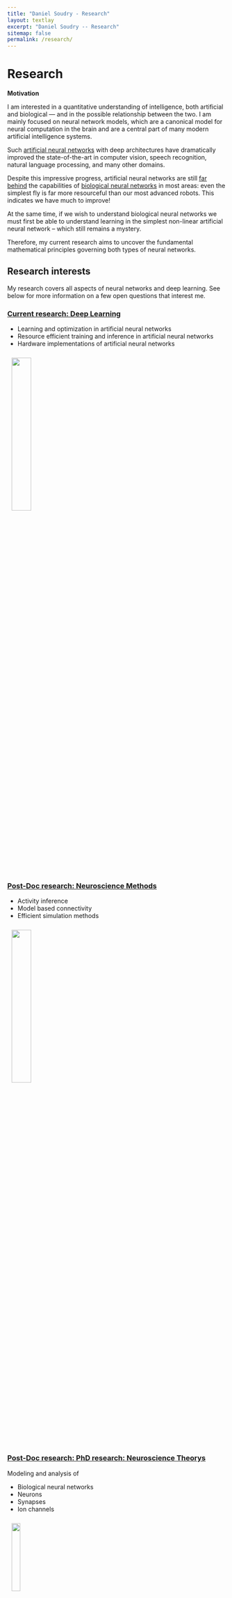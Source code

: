 ```yaml
---
title: "Daniel Soudry - Research"
layout: textlay
excerpt: "Daniel Soudry -- Research"
sitemap: false
permalink: /research/
---
```


# Research

**Motivation**

I am interested in a quantitative understanding of intelligence, both artificial and biological — and in the possible relationship between the two. I am mainly focused on neural network models, which are a canonical model for neural computation in the brain and are a central part of many modern artificial intelligence systems. 

Such [artificial neural networks](https://en.wikipedia.org/wiki/Artificial_neural_network) with deep architectures have dramatically improved the state-of-the-art in computer vision, speech recognition, natural language processing, and many other domains. 

Despite this impressive progress, artificial neural networks are still [far behind](https://en.wikipedia.org/wiki/Artificial_neural_network) the capabilities of [biological neural networks](https://en.wikipedia.org/wiki/Neural_circuit) in most areas: even the simplest fly is far more resourceful than our most advanced robots. This indicates we have much to improve! 

At the same time, if we wish to understand biological neural networks we must first be able to understand learning in the simplest non-linear artificial neural network – which still remains a mystery.

Therefore, my current research aims to uncover the fundamental mathematical principles governing both types of neural networks.



## Research interests

My research covers all aspects of neural networks and deep learning.
See below for more information on a few open questions that interest me.

<h3 > <a href="#Deep Learning">Current research: Deep Learning</a></h3>

<ul>
  <li>Learning and optimization in artificial neural networks</li>
  <li>Resource efficient training and inference in artificial neural networks </li>
  <li>Hardware implementations of artificial neural networks</li>
</ul>

<div>
  <img src="/images/respic/research1.png" style="width: 30%; float: center; margin: 10px">
</div>

<h3 > <a href="#Neuroscience Methods">Post-Doc research: Neuroscience Methods</a></h3>

<ul>
  <li>Activity inference </li>
  <li>Model based connectivity </li>
  <li>Efficient simulation methods</li>
</ul>


<div>
  <img src="/images/respic/research2.JPG" style="width: 30%; float: center; margin: 10px;">
</div>

<h3 > <a href="#Neuroscience Theory">Post-Doc research: PhD research: Neuroscience Theorys</a></h3>

Modeling and analysis of
<ul>
  <li>Biological neural networks</li>
  <li>Neurons </li>
  <li> Synapses </li>
  <li> Ion channels </li>
</ul>


  <img src="/images/respic/research3.JPG" style="width: 20%; float: center; margin: 10px;">



<h2 id="Deep Learning">Machine Learning </h2>

There are several open theoretical questions in deep learning. Answering these theoretical questions will provide design guidelines and help with some important practicals issue (explained below). Two central questions are:

 <b>Low training error.</b> Neural Networks are often initialized randomly, and then optimized using local steps with stochastic gradient descent (SGD). Surprisingly, we often observe that SGD converges to a low training error:
 <img src="/images/respic/ML1.png" style="width: 100%; float: center; margin: 10px;">
  
Why is it happening?

<b> Low generalization error.</b> Neural Networks are ofter trained in a regime where #parameters » #data samples. Surprisingly, these networks generalize well in such a regime, even when there is no explicit regularization. 

For example, as can be seen in the figure below from [Wu, Zu & E 2017](https://arxiv.org/abs/1706.10239) , polyomial curves (right) tend to overfit much more than neural networks (left):  
 <img src="/images/respic/ML2.png" style="width: 100%; float: center; margin: 10px;">
   
Why is it happening?

There are many <u> practical bottlenecks </u> in deep learining (the following fifures are from [Sun et al. 2017](https://arxiv.org/abs/1707.02968).Such bottlenecks occur since neural networks models are large, and keep getting larger over the years: 

 <img src="/images/respic/ML3.JPG" style="width: 70%; float: center; margin: 10px;">

<b> Computational resources.</b> Using larger neural networks require more computational resources, such as power-hungry GPUs:
 <img src="/images/respic/ML4.png" style="width: 70%; float: center; margin: 10px;">

 How can we train and use neural networks more efficiently (i.e., better speed, energy, memory), without sacrificing accuracy? See my talk [here](https://www.youtube.com/watch?v=CaKlcxyBRP8) (in Hebrew) for some of our results on this.

<b> Labeled data.</b> In order to train neural nets to high accuracy levels, large quantities of labeled data are required. Such datasets are hard to obtain. For example, for many years the size of the largest vision training data remained constant:
<img src="/images/respic/ML5.png" style="width: 70%; float: center; margin: 10px;">

How can we decrease the amount of label data required for training?

<b> Choosing hyper-parameters.</b> Since larger models take longer to train, it becomes more challenging to choose model hyper-parameters (e.g., architecture, learning rate) in order to obtain good performance. 

For example, ad can be seen in this ([video](https://youtu.be/OJBFDSynsdU?si=AYkyuPznxZUc1nGy)) [Xiang&Li 2017](http://arxiv.org/abs/1704.03971) , small changes in the training procedure have a large effect on the network performance.

<iframe width="220" height="315" src="//www.youtube.com/embed/OJBFDSynsdU?si=AYkyuPznxZUc1nGy" frameborder="0">&nbsp; </iframe>

Can we find automatic and robust method to find the "optimal" hyper-parameters?


<h2 id="Neuroscience Methods">Neuroscience Methods </h2>

Neuroscience datasets are typically very challenging. They are usually very noise, of limited duration, and are affected by many unobserved latent variables. Analyzing and modeling these datasets becomes more and more challenging over the years, since the number of recorded neurons increases exponentially, similarly to "Moore's law" (Figure from [Stevenson&Kording 2011](https://www.nature.com/articles/nn.2731)):

 <img src="/images/respic/NM1.png" style="width: 70%; float: center; margin: 10px;">

In order to analyze neuroscience data, certain inference tasks are typically necessary to be able to interpret the data:

<b> Activity inference.</b> Neural activity is often measured optically: each neuron is edited genetically so it emits fluorescent pulses whenever it fires a "spike". For example (from [Aherns et al. 2013](https://www.nature.com/articles/nmeth.2434)) see this [video](https://youtu.be/lppAwkek6DI) 

Can we infer the "spiking" firing patterns of each neuron from the observed movie? This includes automatic localization of each neurons, demixing of signals from nearby neurons, denoising and deconvlusion of the observed fluorescence to obtain the original "spikes".

<b> Connectivity estimation.</b>Given the activity patterns of various neurons in the network, can we infer their synaptic and functional connectivity?

<b> Efficient simulation.</b>Accurately simulating large network models, or even highly detailed single neuron models can be very slow and inefficient. Can we improve the simulation methods?



<h2 id="Neuroscience Theory">Neuroscience Theory </h2>








Our overarching goal is to explore and understand new quantum states of electronic matter on the atomic scale. To do so, we use and develop novel spectroscopic-imaging scanning tunneling microscopy (SI-STM) tools to visualize the relevant quantum mechanical degrees of freedom.

Our goal is to build instruments and develop techniques that enable us to address the questions we find most interesting. This is possible thanks also to Milan's broad background with different research themes and technologies: he learned his trade in [Seamus Davis’ SI-STM lab](http://davisgroup.lassp.cornell.edu/) and with [Felix Baumberger](http://dpmc.unige.ch/gr_baumberger/index.html), and later moved as an [ETH fellow](http://www.ethfellows.ethz.ch/) to [Andreas Wallraff’s qudev lab](http://www.qudev.ethz.ch/) where he investigated coupled cavity arrays in circuit QED. We further have group members with different background and interests, working together on physics and instrumentation.

Here are some themes and techniques that we currently work on:

**Scanning tunneling noise spectroscopy (STNS).** We have developed a novel cryogenic MHz amplifier that allows us to measure not only the average tunneling current, but also its fluctuation! This has many applications: one can detect the fluctuations of the electronic states, peculiar tunneling processes, and shot noise. We have used this instrument to discover charge trapping in the insulating layer of the cuprates, connected to the c-axis mystery, and to measure the doubling of the charge due to Andreev processes to the superfluid in a lead sample.


**Mott physics and high-temperature superconductivity.** Questions of interest include: (i), How does the Mott state collapse upon doping and how is this related to the complex phase diagram of high-temperature superconductors? (ii), What is the strange metal phase seen in correlated electron systems? Is this an exotic long-range entangled state? What is the mechanism of dissipation in that state? (iii), Why is the transition temperature in high-temperature superconductors so high? We have worked on iridates, rhodates, and cuprates.

**Nanofabricated "Smart Tips"**.
![]({{ site.url }}{{ site.baseurl }}/images/respic/SmartTip.png){: style="width: 250px; float: left; margin: 0px  10px"}
One of the  projects back from my job-proposal is to develop nanofabricated STM tips. The idea behind these “smart tips” is to use the technologies that were developed over decades in nanofabrication and make them available for scanning probe by using a nano-device instead of the traditional STM tungsten tip. One gains the flexibility of using different functionalities that are known from the fields of nanofabrication and mesoscopic physics. We are collaborating with the group Simon Groeblacher at TU Delft to realize this concept, benefitting from their unparalleled micro/nano fabrication know how.  A prototype of a smart tip is shown to the left. See publications in Microsyst Nanoeng, Nanotechnology, and PRB.

**Josephson STM.** Josephson STM has the ability to gain insight into spatial variations of the order parameter, or superfluid density. We have managed to, for the first time, use JSTM with atomic resolution on a quantum material.
We have used atomic-resolution Josephson scanning tunneling microscopy to reveal a strongly inhomogeneous superfluid in the iron-based superconductor FeTe0.55Se0.45. The results and their implications are published in Nature.

We also detected and investigated a quite particular YSR state in the same material.

**Ultra-stable SI-STM instrument.**  ![]({{ site.url }}{{ site.baseurl }}/images/respic/STMHead.png){: style="width: 250px; float: right; margin: 0px 10px"}
For SI-STM, having the most stable STM head is key. We have used finite element simulations, good choices in material science, and craftsmanship to build the most stable STM head in the world, to our knowledge. See publication in RSI.


**Strange Metals.** The strange metal phase might be the most mysterious phase of high-temperature superconductors. Here, the electrical resistivity grows linearly with temperature T in large areas of the phase diagram, with a mean free path that diminishes to a fraction of the interatomic distance. T-linear resistivity is often associated with quantum critical points and marginal-Fermi-liquid physics. In strange metals, the mystery seems to go even further: we deal with something that looks like a quantum critical phase over an extended range of the phase diagram instead of cumulating in a point. There exists no consistent theory for strange metals, leading to more adventurous new approaches including the holographic theories that use insights from gravity to explain strange metals (a recent textbook on this was written by our colleagues at Leiden University, Schalm and Zaanen).
We are part of the 'Strange Metal consortium NL' that includes the groups of Hussey, Golden, van Heumen, Zaanen, Schalm, Stoof and Vandoren. 

**Magnetic fluctuations and electron spin resonance.**
![]({{ site.url }}{{ site.baseurl }}/images/respic/SpinFluc.png){: style="width: 70%; float: center; margin: 10px"}

**Twisted bilayer graphene and other material with super-periodicities.**
We have proposed that artificial super-periodicities can lead to improved superconductivity, both because of increased density of states and because of phase space arguments (see image from our SciPost publication below). Perhaps for different reasons, twisted bilayer graphene has been shown to superconduct! We are investigate this material with the groups of Efetov, Baumberger, and van der Molen.

![]({{ site.url }}{{ site.baseurl }}/images/respic/SciPost.png){: style="width: 70%; float: center; margin: 0px"}

### ... and more.
